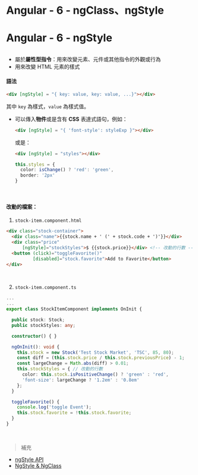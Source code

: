 # Angular - 6 - ngClass、ngStyle
# Angular - 6 - ngStyle
## 
* 屬於**屬性型指令**：用來改變元素、元件或其他指令的外觀或行為
* 用來改變 HTML 元素的樣式

#### 語法
```html
<div [ngStyle] = "{ key: value, key: value, ...}"></div>
```
其中 `key` 為樣式，`value` 為樣式值。

* 可以傳入**物件**或是含有 **CSS** 表達式語句，例如：
  ```html
  <div [ngStyle] = "{ 'font-style': styleExp }"></div>
  ```
  或是：
  ```html
  <div [ngStyle] = "styles"></div>
  ```
  ```ts
  this.styles = {
    color: isChange() ? 'red': 'green',
    border: '2px'
  }
  ```
  <br/>

#### 改動的檔案：
1. `stock-item.component.html`
```html
<div class="stock-container">
  <div class="name">{{stock.name + ' (' + stock.code + ')'}}</div>
  <div class="price"
      [ngStyle]="stockStyles">$ {{stock.price}}</div> <!-- 改動的行數 -->
  <button (click)="toggleFavorite()"
          [disabled]="stock.favorite">Add to Favorite</button>
</div>
```
<br/>

2. `stock-item.component.ts`
```ts
...
...
export class StockItemComponent implements OnInit {

  public stock: Stock;
  public stockStyles: any;

  constructor() { }

  ngOnInit(): void {
    this.stock = new Stock('Test Stock Market', 'TSC', 85, 80);
    const diff = (this.stock.price / this.stock.previousPrice) - 1;
    const largeChange = Math.abs(diff) > 0.01;
    this.stockStyles = { // 改動的行數
      color: this.stock.isPositiveChange() ? 'green' : 'red',
      'font-size': largeChange ? '1.2em' : '0.8em'
    };
  }

  toggleFavorite() {
    console.log('toggle Event');
    this.stock.favorite = !this.stock.favorite;
  }
}
```
<br/>

> 補充
* [ngStyle API](https://angular.tw/api/common/NgStyle)
* [NgStyle & NgClass](https://medium.com/allen%E7%9A%84%E6%8A%80%E8%A1%93%E7%AD%86%E8%A8%98/angular-ngstyle-ngclass-2560019a2c6c)

